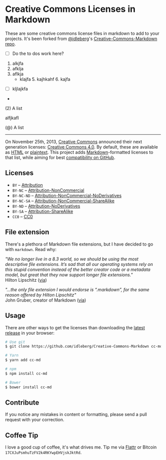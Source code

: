 # Creative Commons Licenses in Markdown

These are some creative commons license files in markdown to add to your projects. It's been forked from [@idleberg](https://github.com/idleberg)'s [Creative-Commons-Markdown repo](https://github.com/idleberg/Creative-Commons-Markdown). 

- [ ] Do the to dos work here? 

1. alkjfa
2. afklja
3. aflkja
	- klajfa
		5. kajhkahf	
			6. kajfa

- [ ] kljlajkfa
- 

(2) A list

 
alfjkafl

(@) A list

---

On November 25th, 2013, [Creative Commons](http://creativecommons.org/) announced their next generation licenses: [Creative Commons 4.0](https://creativecommons.org/weblog/entry/40768). By default, these are available as [HTML](http://creativecommons.org/licenses/) or [plaintext](http://creativecommons.org/weblog/entry/41127). This project adds [Markdown](http://daringfireball.net/projects/markdown/)-formatted licenses to that list, while aiming for best [compatibility on GitHub](https://github.github.com/gfm/).

## Licenses

* `BY` – [Attribution](https://github.com/idleberg/Creative-Commons-Markdown/blob/master/4.0/by.markdown)
* `BY-NC` – [Attribution-NonCommercial](https://github.com/idleberg/Creative-Commons-Markdown/blob/master/4.0/by-nc.markdown)
* `BY-NC-ND` – [Attribution-NonCommercial-NoDerivatives](https://github.com/idleberg/Creative-Commons-Markdown/blob/master/4.0/by-nc-nd.markdown)
* `BY-NC-SA` – [Attribution-NonCommercial-ShareAlike](https://github.com/idleberg/Creative-Commons-Markdown/blob/master/4.0/by-nc-sa.markdown)
* `BY-ND` – [Attribution-NoDerivatives](https://github.com/idleberg/Creative-Commons-Markdown/blob/master/4.0/by-nd.markdown)
* `BY-SA` – [Attribution-ShareAlike](https://github.com/idleberg/Creative-Commons-Markdown/blob/master/4.0/by-sa.markdown)
* `CC0` – [CC0](https://github.com/idleberg/Creative-Commons-Markdown/blob/master/4.0/zero.markdown)

## File extension

There's a plethora of Markdown file extensions, but I have decided to go with `markdown`. Read why:

*"We no longer live in a 8.3 world, so we should be using the most descriptive file extensions. It’s sad that all our operating systems rely on this stupid convention instead of the better creator code or a metadata model, but great that they now support longer file extensions."*  
Hilton Lipschitz ([via](http://hiltmon.com/blog/2012/03/07/the-markdown-file-extension/))

*"…the only file extension I would endorse is “.markdown”, for the same reason offered by Hilton Lipschitz"*  
John Gruber, creator of Markdown ([via](http://daringfireball.net/linked/2014/01/08/markdown-extension))

## Usage

There are other ways to get the licenses than downloading the [latest release](https://github.com/idleberg/Creative-Commons-Markdown/releases/latest) in your browser:

```bash
# Use git
$ git clone https://github.com/idleberg/Creative-Commons-Markdown cc-md

# Yarn
$ yarn add cc-md

# npm
$ npm install cc-md

# Bower
$ bower install cc-md
```

## Contribute

If you notice any mistakes in content or formatting, please send a pull request with your correction.

## Coffee Tip

I love a good cup of coffee, it's what drives me. Tip me via [Flattr](https://flattr.com/submit/auto?user_id=idleberg&url=https://github.com/idleberg/Creative-Commons-Markdown) or Bitcoin `17CXJuPsmhuTzFV2k4RKYwpEHVjskJktRd`.
